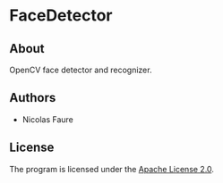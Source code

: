 # FaceDetector

## About
OpenCV face detector and recognizer.

## Authors
* Nicolas Faure

## License
The program is licensed under the [Apache License 2.0](http://www.apache.org/licenses/LICENSE-2.0).